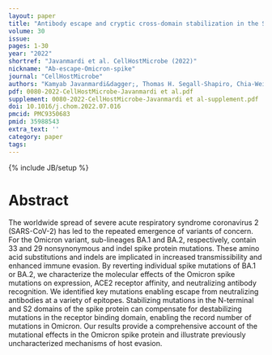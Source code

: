 ```yaml
---
layout: paper
title: "Antibody escape and cryptic cross-domain stabilization in the SARS-CoV-2 Omicron spike protein"
volume: 30
issue:
pages: 1-30
year: "2022"
shortref: "Javanmardi et al. CellHostMicrobe (2022)"
nickname: "Ab-escape-Omicron-spike"
journal: "CellHostMicrobe"
authors: "Kamyab Javanmardi&dagger;, Thomas H. Segall-Shapiro, Chia-Wei Chou, Daniel R. Boutz, Randall J. Olsen, Xuping Xie, Hongjie Xia, Pei-Yong Shi, Charlie D. Johnson, Ankur Annapareddy, Scott Weaver, James M. Musser, Andrew D. Ellington, Ilya J. Finkelstein&dagger;, Jimmy D. Gollihar&dagger;(&dagger; co-corresponding)"
pdf: 0080-2022-CellHostMicrobe-Javanmardi et al.pdf
supplement: 0080-2022-CellHostMicrobe-Javanmardi et al-supplement.pdf
doi: 10.1016/j.chom.2022.07.016
pmcid: PMC9350683
pmid: 35988543
extra_text: ''
category: paper
tags:
---
```

{% include JB/setup %}

# Abstract
The worldwide spread of severe acute respiratory syndrome coronavirus 2 (SARS-CoV-2) has led to the repeated emergence of variants of concern. For the Omicron variant, sub-lineages BA.1 and BA.2, respectively, contain 33 and 29 nonsynonymous and indel spike protein mutations. These amino acid substitutions and indels are implicated in increased transmissibility and enhanced immune evasion. By reverting individual spike mutations of BA.1 or BA.2, we characterize the molecular effects of the Omicron spike mutations on expression, ACE2 receptor affinity, and neutralizing antibody recognition. We identified key mutations enabling escape from neutralizing antibodies at a variety of epitopes. Stabilizing mutations in the N-terminal and S2 domains of the spike protein can compensate for destabilizing mutations in the receptor binding domain, enabling the record number of mutations in Omicron. Our results provide a comprehensive account of the mutational effects in the Omicron spike protein and illustrate previously uncharacterized mechanisms of host evasion.